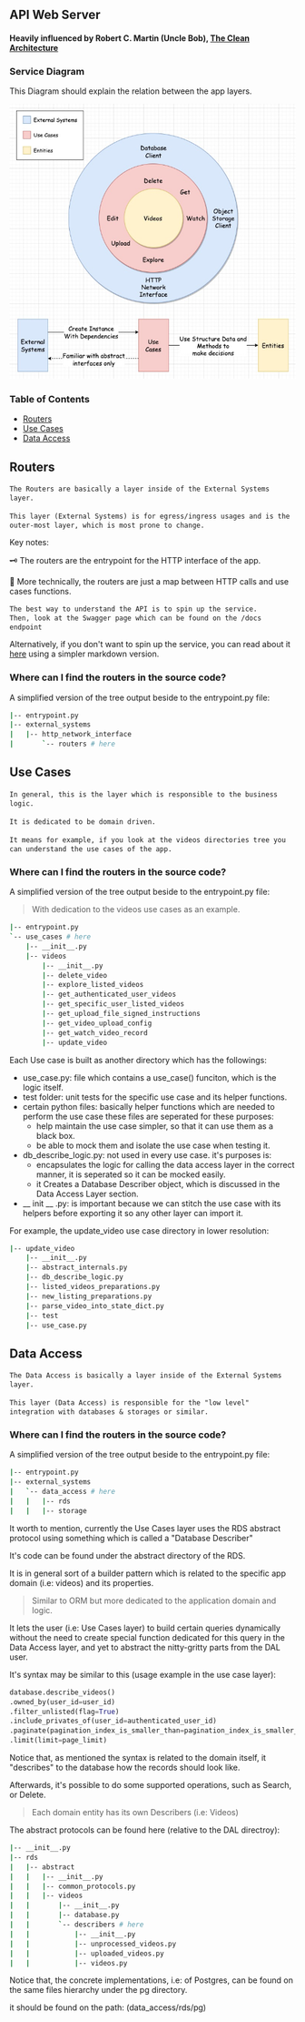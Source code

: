 ## API Web Server

#### Heavily influenced by Robert C. Martin (Uncle Bob), <a href="https://blog.cleancoder.com/uncle-bob/2012/08/13/the-clean-architecture.html">The Clean Architecture</a>

### Service Diagram

This Diagram should explain the relation between the app layers.

![Web Api Service Diagram](./abstract_web_api_architecture_diagram.jpg)

### Table of Contents
- [Routers](#routers)
- [Use Cases](#use_cases)
- [Data Access](#data_access)


## Routers  <a name="routers"></a>

    The Routers are basically a layer inside of the External Systems layer.

    This layer (External Systems) is for egress/ingress usages and is the outer-most layer, which is most prone to change.

Key notes:

:old_key: The routers are the entrypoint for the HTTP interface of the app.

:key: More technically, the routers are just a map between HTTP calls and use cases functions.

    The best way to understand the API is to spin up the service.
    Then, look at the Swagger page which can be found on the /docs endpoint

Alternatively, if you don't want to spin up the service, you can read about it [here](./openapi.md) using a simpler markdown version.

### Where can I find the routers in the source code?

A simplified version of the tree output beside to the entrypoint.py file:

```sh
|-- entrypoint.py
|-- external_systems
|   |-- http_network_interface
|       `-- routers # here
```


## Use Cases <a name="use_cases"></a>

    In general, this is the layer which is responsible to the business logic.

    It is dedicated to be domain driven.

    It means for example, if you look at the videos directories tree you can understand the use cases of the app.

### Where can I find the routers in the source code?

A simplified version of the tree output beside to the entrypoint.py file:

> With dedication to the videos use cases as an example.

```sh
|-- entrypoint.py
`-- use_cases # here
    |-- __init__.py
    |-- videos
        |-- __init__.py
        |-- delete_video
        |-- explore_listed_videos
        |-- get_authenticated_user_videos
        |-- get_specific_user_listed_videos
        |-- get_upload_file_signed_instructions
        |-- get_video_upload_config
        |-- get_watch_video_record
        |-- update_video
```

Each Use case is built as another directory which has the followings:
- use_case.py: file which contains a use_case() funciton, which is the logic itself.
- test folder: unit tests for the specific use case and its helper functions.
- certain python files: basically helper functions which are needed to perform the use case
  these files are seperated for these purposes:
  - help maintain the use case simpler, so that it can use them as a black box.
  - be able to mock them and isolate the use case when testing it.
- db_describe_logic.py: not used in every use case. it's purposes is:
  - encapsulates the logic for calling the data access layer in the correct manner, it is seperated so it can be mocked easily.
  - it Creates a Database Describer object, which is discussed in the Data Access Layer section.
- __ init __ .py: is important because we can stitch the use case with its helpers before exporting it so any other layer can import it.


For example, the update_video use case directory in lower resolution:
 
```sh
|-- update_video
    |-- __init__.py
    |-- abstract_internals.py
    |-- db_describe_logic.py
    |-- listed_videos_preparations.py
    |-- new_listing_preparations.py
    |-- parse_video_into_state_dict.py
    |-- test
    |-- use_case.py
```

## Data Access <a name="data_access"></a>

    The Data Access is basically a layer inside of the External Systems layer.

    This layer (Data Access) is responsible for the "low level" integration with databases & storages or similar.

### Where can I find the routers in the source code?

A simplified version of the tree output beside to the entrypoint.py file:

```sh
|-- entrypoint.py
|-- external_systems
|   `-- data_access # here
|   |   |-- rds
|   |   |-- storage
```

It worth to mention, currently the Use Cases layer uses the RDS abstract protocol using something which is called a "Database Describer"

It's code can be found under the abstract directory of the RDS.

It is in general sort of a builder pattern which is related to the specific app domain (i.e: videos) and its properties.

> Similar to ORM but more dedicated to the application domain and logic.

It lets the user (i.e: Use Cases layer) to build certain queries dynamically without the need to create special function dedicated for this query in the Data Access layer, and yet to abstract the nitty-gritty parts from the DAL user.

It's syntax may be similar to this (usage example in the use case layer):

```python
database.describe_videos()
.owned_by(user_id=user_id)
.filter_unlisted(flag=True)
.include_privates_of(user_id=authenticated_user_id)
.paginate(pagination_index_is_smaller_than=pagination_index_is_smaller_than)
.limit(limit=page_limit)
```

Notice that, as mentioned the syntax is related to the domain itself, it "describes" to the database how the records should look like.

Afterwards, it's possible to do some supported operations, such as Search, or Delete.

> Each domain entity has its own Describers (i.e: Videos)

The abstract protocols can be found here (relative to the DAL directroy):

```sh
|-- __init__.py
|-- rds
|   |-- abstract
|   |   |-- __init__.py
|   |   |-- common_protocols.py
|   |   |-- videos
|   |       |-- __init__.py
|   |       |-- database.py
|   |       `-- describers # here
|   |           |-- __init__.py
|   |           |-- unprocessed_videos.py
|   |           |-- uploaded_videos.py
|   |           |-- videos.py
```

Notice that, the concrete implementations, i.e: of Postgres, can be found on the same files hierarchy under the pg directory.

it should be found on the path: (data_access/rds/pg)

